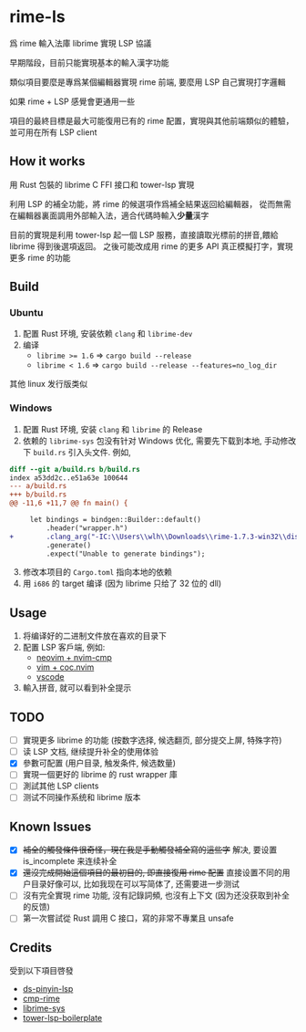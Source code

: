 # rime-ls

爲 rime 輸入法庫 librime 實現 LSP 協議

早期階段，目前只能實現基本的輸入漢字功能

類似項目要麼是專爲某個編輯器實現 rime 前端, 要麼用 LSP 自己實現打字邏輯

如果 rime + LSP 感覺會更通用一些

項目的最終目標是最大可能復用已有的 rime 配置，實現與其他前端類似的體驗，並可用在所有 LSP client

## How it works

用 Rust 包裝的 librime C FFI 接口和 tower-lsp 實現

利用 LSP 的補全功能，將 rime 的候選項作爲補全結果返回給編輯器，
從而無需在編輯器裏面調用外部輸入法，適合代碼時輸入**少量**漢字

目前的實現是利用 tower-lsp 起一個 LSP 服務，直接讀取光標前的拼音,餵給 librime 得到後選項返回。
之後可能改成用 rime 的更多 API 真正模擬打字，實現更多 rime 的功能

## Build

### Ubuntu

1. 配置 Rust 环境, 安装依赖 `clang` 和 `librime-dev`
2. 编译 
    - `librime >= 1.6` => `cargo build --release`
    - `librime < 1.6` => `cargo build --release --features=no_log_dir`

其他 linux 发行版类似

### Windows

1. 配置 Rust 环境, 安装 `clang` 和 `librime` 的 Release
2. 依赖的 `librime-sys` 包没有针对 Windows 优化, 需要先下载到本地,
手动修改下 `build.rs` 引入头文件. 例如,
```diff
diff --git a/build.rs b/build.rs
index a53dd2c..e51a63e 100644
--- a/build.rs
+++ b/build.rs
@@ -11,6 +11,7 @@ fn main() {

     let bindings = bindgen::Builder::default()
         .header("wrapper.h")
+        .clang_arg("-IC:\\Users\\wlh\\Downloads\\rime-1.7.3-win32\\dist\\include")
         .generate()
         .expect("Unable to generate bindings");
```
3. 修改本项目的 `Cargo.toml` 指向本地的依赖
4. 用 `i686` 的 target 编译 (因为 librime 只给了 32 位的 dll)

## Usage

1. 将编译好的二进制文件放在喜欢的目录下
2. 配置 LSP 客戶端, 例如: 
    - [neovim + nvim-cmp](doc/nvim.md)
    - [vim + coc.nvim](doc/vim.md)
    - [vscode](doc/vscode.md)
3. 輸入拼音, 就可以看到补全提示

## TODO

- [ ] 實現更多 librime 的功能 (按数字选择, 候选翻页, 部分提交上屏, 特殊字符)
- [ ] 读 LSP 文档, 继续提升补全的使用体验
- [x] 參數可配置 (用户目录, 触发条件, 候选数量)
- [ ] 實現一個更好的 librime 的 rust wrapper 庫
- [ ] 測試其他 LSP clients
- [ ] 测试不同操作系统和 librime 版本

## Known Issues

- [x] ~~補全的觸發條件很奇怪，現在我是手動觸發補全寫的這些字~~ 解决, 要设置 is_incomplete 来连续补全
- [x] ~~還沒完成開始這個項目的最初目的, 即直接復用 rime 配置~~ 直接设置不同的用户目录好像可以, 比如我现在可以写简体了, 还需要进一步测试
- [ ] 沒有完全實現 rime 功能, 沒有記錄詞頻, 也沒有上下文 (因为还没获取到补全的反馈)
- [ ] 第一次嘗試從 Rust 調用 C 接口，寫的非常不專業且 unsafe

## Credits

受到以下項目啓發

- [ds-pinyin-lsp](https://github.com/iamcco/ds-pinyin-lsp)
- [cmp-rime](https://github.com/Ninlives/cmp-rime)
- [librime-sys](https://github.com/lotem/librime-sys)
- [tower-lsp-boilerplate](https://github.com/IWANABETHATGUY/tower-lsp-boilerplate)

